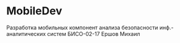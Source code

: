 # MobileDev
Разработка мобильных компонент анализа безопасности инф.-аналитических систем БИСО-02-17 Ершов Михаил
